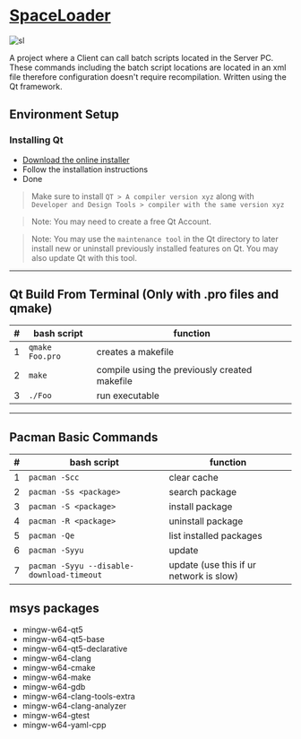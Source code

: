 # [SpaceLoader](https://github.com/rendayigit/SpaceLoader)

![sl](https://user-images.githubusercontent.com/26045359/204103152-a5e0e2e3-ff24-4157-aa15-8c2d4f51f523.PNG)

A project where a Client can call batch scripts located in the Server PC. These commands including the batch script locations are located in an xml file therefore configuration doesn't require recompilation. Written using the Qt framework.

## Environment Setup

### Installing Qt

- [Download the online installer](https://www.qt.io/download-qt-installer "Qt Online Installer")
- Follow the installation instructions
- Done

> Make sure to install `QT > A compiler version xyz` along with `Developer and Design Tools > compiler with the same version xyz`

> Note: You may need to create a free Qt Account.

> Note: You may use the `maintenance tool` in the Qt directory to later install new or uninstall previously installed features on Qt. You may also update Qt with this tool.

***

## Qt Build From Terminal (Only with .pro files and qmake)

| #   | bash script             | function                                      |
| --- | ----------------------- | --------------------------------------------- |
| 1   | ```qmake Foo.pro``` | creates a makefile |
| 2   | ```make``` | compile using the previously created makefile |
| 3   | ```./Foo``` | run executable |

***

## Pacman Basic Commands

| #   | bash script             | function                                      |
| --- | ----------------------- | --------------------------------------------- |
| 1 | ```pacman -Scc``` | clear cache |
| 2 | ```pacman -Ss <package>``` | search package |
| 3 | ```pacman -S <package>``` | install package |
| 4 | ```pacman -R <package>``` | uninstall package |
| 5 | ```pacman -Qe``` | list installed packages |
| 6 | ```pacman -Syyu``` | update |
| 7 | ```pacman -Syyu --disable-download-timeout``` | update (use this if ur network is slow) |

## msys packages

- mingw-w64-qt5
- mingw-w64-qt5-base
- mingw-w64-qt5-declarative
- mingw-w64-clang
- mingw-w64-cmake
- mingw-w64-make
- mingw-w64-gdb
- mingw-w64-clang-tools-extra
- mingw-w64-clang-analyzer
- mingw-w64-gtest
- mingw-w64-yaml-cpp

